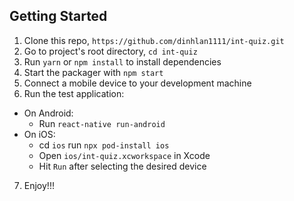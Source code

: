 ## Getting Started

1. Clone this repo, `https://github.com/dinhlan1111/int-quiz.git`
2. Go to project's root directory, `cd int-quiz`
3. Run `yarn` or `npm install` to install dependencies
4. Start the packager with `npm start`
5. Connect a mobile device to your development machine
6. Run the test application:
- On Android:
  - Run `react-native run-android`
- On iOS:
  - cd `ios` run `npx pod-install ios`
  - Open `ios/int-quiz.xcworkspace` in Xcode
  - Hit `Run` after selecting the desired device
7. Enjoy!!!
